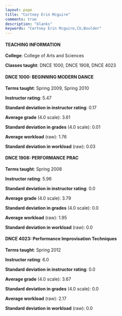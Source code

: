 ```yaml
---
layout: page
title: "Cortney Erin Mcguire" 
comments: true
description: "blanks"
keywords: "Cortney Erin Mcguire,CU,Boulder"
---
```

<head>
<script src="https://ajax.googleapis.com/ajax/libs/jquery/2.1.3/jquery.min.js"></script>
<script src="https://dl.dropboxusercontent.com/s/pc42nxpaw1ea4o9/highcharts.js?dl=0"></script>
<!-- <script src="../assets/js/highcharts.js"></script> -->
<style type="text/css">@font-face {
	font-family: "Bebas Neue";
	src: url(https://www.filehosting.org/file/details/544349/BebasNeue Regular.otf) format("opentype");
	}
	h1.Bebas { 
		font-family: "Bebas Neue", Verdana, Tahoma;
	}
</style>
</head>
	   
#### TEACHING INFORMATION

**College**: College of Arts and Sciences

**Classes taught**: DNCE 1000, DNCE 1908, DNCE 4023

#### DNCE 1000: BEGINNING MODERN DANCE

**Terms taught**: Spring 2009, Spring 2010

**Instructor rating**: 5.47

**Standard deviation in instructor rating**: 0.17

**Average grade** (4.0 scale): 3.61

**Standard deviation in grades** (4.0 scale): 0.01

**Average workload** (raw): 1.76

**Standard deviation in workload** (raw): 0.03

#### DNCE 1908: PERFORMANCE PRAC

**Terms taught**: Spring 2008

**Instructor rating**: 5.96

**Standard deviation in instructor rating**: 0.0

**Average grade** (4.0 scale): 3.79

**Standard deviation in grades** (4.0 scale): 0.0

**Average workload** (raw): 1.95

**Standard deviation in workload** (raw): 0.0

#### DNCE 4023: Performance Improvisation Techniques

**Terms taught**: Spring 2012

**Instructor rating**: 6.0

**Standard deviation in instructor rating**: 0.0

**Average grade** (4.0 scale): 3.67

**Standard deviation in grades** (4.0 scale): 0.0

**Average workload** (raw): 2.17

**Standard deviation in workload** (raw): 0.0

